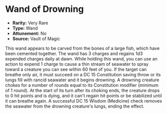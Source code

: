 # Wand of Drowning

- **Rarity:** Very Rare
- **Type:** Wand
- **Attunement:** No
- **Source:** Vault of Magic

This wand appears to be carved from the bones of a large fish, which have been cemented together. The wand has 3 charges and regains 1d3 expended charges daily at dawn. While holding this wand, you can use an action to expend 1 charge to cause a thin stream of seawater to spray toward a creature you can see within 60 feet of you. If the target can breathe only air, it must succeed on a DC 15 Constitution saving throw or its lungs fill with rancid seawater and it begins drowning. A drowning creature chokes for a number of rounds equal to its Constitution modifier (minimum of 1 round). At the start of its turn after its choking ends, the creature drops to 0 hit points and is dying, and it can't regain hit points or be stabilized until it can breathe again. A successful DC 15 Wisdom (Medicine) check removes the seawater from the drowning creature's lungs, ending the effect.
